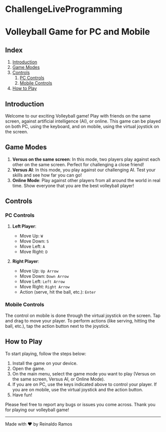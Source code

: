 # ChallengeLiveProgramming
# Volleyball Game for PC and Mobile

## Index

1. [Introduction](#introduction)
2. [Game Modes](#game-modes)
3. [Controls](#controls)
   1. [PC Controls](#pc-controls)
   2. [Mobile Controls](#mobile-controls)
4. [How to Play](#how-to-play)

## Introduction

Welcome to our exciting Volleyball game! Play with friends on the same screen, against artificial intelligence (AI), or online. This game can be played on both PC, using the keyboard, and on mobile, using the virtual joystick on the screen.

## Game Modes

1. **Versus on the same screen**: In this mode, two players play against each other on the same screen. Perfect for challenging a close friend!
2. **Versus AI**: In this mode, you play against our challenging AI. Test your skills and see how far you can go!
3. **Online Mode**: Play against other players from all around the world in real time. Show everyone that you are the best volleyball player!

## Controls

### PC Controls

1. **Left Player**:
   - Move Up: `W`
   - Move Down: `S`
   - Move Left: `A`
   - Move Right: `D`

2. **Right Player**:
   - Move Up: `Up Arrow`
   - Move Down: `Down Arrow`
   - Move Left: `Left Arrow`
   - Move Right: `Right Arrow`
   - Action (serve, hit the ball, etc.): `Enter`

### Mobile Controls

The control on mobile is done through the virtual joystick on the screen. Tap and drag to move your player. To perform actions (like serving, hitting the ball, etc.), tap the action button next to the joystick.

## How to Play

To start playing, follow the steps below:

1. Install the game on your device.
2. Open the game.
3. On the main menu, select the game mode you want to play (Versus on the same screen, Versus AI, or Online Mode).
4. If you are on PC, use the keys indicated above to control your player. If you are on mobile, use the virtual joystick and the action button.
5. Have fun!

Please feel free to report any bugs or issues you come across. Thank you for playing our volleyball game!

---

Made with ❤️ by Reinaldo Ramos